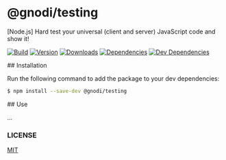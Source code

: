 # @gnodi/testing

[Node.js] Hard test your universal (client and server) JavaScript code and show it!

[![Build][build-image]][build-url]
[![Version][version-image]][version-url]
[![Downloads][downloads-image]][downloads-url]
[![Dependencies][dependencies-image]][dependencies-url]
[![Dev Dependencies][dev-dependencies-image]][dev-dependencies-url]

## Installation

Run the following command to add the package to your dev dependencies:
```sh
$ npm install --save-dev @gnodi/testing
```

## Use

...

### LICENSE

[MIT](LICENSE)

[build-image]: https://img.shields.io/travis/gnodi/testing.svg?style=flat
[build-url]: https://travis-ci.org/gnodi/testing
[version-image]: https://img.shields.io/npm/v/@gnodi/testing.svg?style=flat
[version-url]: https://npmjs.org/package/@gnodi/testing
[downloads-image]: https://img.shields.io/npm/dm/@gnodi/testing.svg?style=flat
[downloads-url]: https://npmjs.org/package/@gnodi/testing
[dependencies-image]:https://david-dm.org/gnodi/testing.svg
[dependencies-url]:https://david-dm.org/gnodi/testing
[dev-dependencies-image]:https://david-dm.org/gnodi/testing/dev-status.svg
[dev-dependencies-url]:https://david-dm.org/gnodi/testing#info=devDependencies
